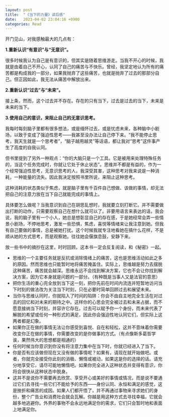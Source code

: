 ```yaml
---
layout: post
title:  "《当下的力量》读后感"
date:   2023-04-02 23:04:16 +0900
categories: Read
---
```


开门见山，对我感触最大的几点有：

**1.重新认识“有意识”与“无意识”。**

很多时候我认为自己是有意识的，但其实是随着思维游走。当我不开心的时候，我就是由着自己不开心，认同了自己的痛苦与不快乐。曾经，我坚定地认为所有的痛苦都是构成我的一部分，如果我抛弃了这些痛苦，也就是抛弃了过去的那部分自己。但正因如此，我无法从痛苦中解放出来。

**2.重新认识“过去”与“未来”。**

接上条，然而，这个过去并不存在。存在的只有当下，过去是过去的当下，未来是未来的当下。

**3.使用自己的意识，来阻止自己的无意识思考。**

我每时每刻脑子里都有很多想法，或是缅怀过去，或是忧虑未来，各种脑中小剧场，以致于变成了强迫性思考——我甚至没办法让自己停下来。“我不能停止思考，我天生就是一个思考者”，“脑子越用越灵”等话语，都让我对“思考”这件事产生了高度的自我认同。

但书里提到了另外一种观点：“你的大脑只是一个工具。它是被用来处理特殊任务的，当这个任务完成时，你就让它处于休止状态”。思维并不都是有益的，作为一个经常强迫性思考，无意识思考的人，我深受其害，这种思考对我来说是一种消耗，一种能量的流失。因此我决定按照书里所说，来阻止这种思考。

这种消耗的状态类似于焦虑，就是脑子里有千百件自己想做、该做的事情，却无法把自己的注意力放在当下自己就能完成的事情上。

具体要怎么做呢？当我意识到自己在胡思乱想时，我就要立刻打断它。并不需要做出打断的动作，只需要观察自己在想什么就可以了。非要用语言来表达的话，我会说，我的脑子里有一个小人，她总是想彰显自己的存在感，于是她经常会弄一些情景小剧场，不停地思考，激发一些恐惧，焦虑，喜悦等情绪来让我注意到她。但我有自己要做的事情，总是被她打扰。这个时候我就专注地看她在搞什么花样，不是顺从她的方式思考，而是观察她。往往她会偃旗息鼓，安静下来。

放一些书中的摘抄在这里，时时回顾。这本书一定会反复阅读，和《秘密》一起。

-   思维的一个主要任务就是反抗或消除情绪上的痛苦，这也是思维活动如此之多的原因。然而思维也只能暂时地将痛苦掩盖住。实际上，思维越是努力去摆脱这种痛苦，痛苦就会越深。思维永远不会找到解决方案，它也不会让你找到解决方案，因为它本身就是问题的一部分。（有种既是当事人又是法官的意思）
-   把你生活的重心完全放到当下这一刻，把你先前在时间内流连并短暂地访问当下时刻的做法改为关注当下时刻，只在必要时简单回顾过去和展望未来。
-   当你与思维认同时，你就陷入了时间的陷阱：你会不由自主地完全生活在对过去的回忆和对未来的期待之中。这样你的心思会完全被过去和未来占据，而不愿意接纳当下时刻，并容许它存在。过去可以赋予你一个身份，而未来代表了解脱的希望或任何一种形式的满足，因此你会强迫性地认同它们，但实际上这两者都是幻象。
-   如果你正在做的事情无法让你感受到喜悦、自在和轻松，这并不意味着你需要改变你正在做的事情，你需要改变的是你做事的方式。（有点像斯多葛哲学诶，果然伟大的思想都是相通的）
-   任何时候当你意识到你没有将注意力集中在当下时，你就已经进入了当下。
-   你是否有应该做但现在又没有做的事情呢？如果有，请现在就开始做吧。或者，你就完全接受你此刻的消极、懒惰或被动，如果这是你的选择的话。请充分地享受它，请尽可能地懒惰吧。如果你完全进入这种状态并变得有意识，你将会很快从这种状态中脱身。
-   这并不是说你不需要再去欣赏、享受开心或美好的事情或情况，而是说不要通过它们去寻找一些它们不能给予的东西——身份认同、永恒和满足的感觉，这是挫折和痛苦的成因。如果人们都开悟了，并不再通过事物来寻求她们的身份，整个广告业和消费社会就会瓦解。你越是用这种方式去寻找幸福，它就会越多地逃避你。外界的事物不会永远地满足你的需求，它们只会暂时地和表面上地满足你。